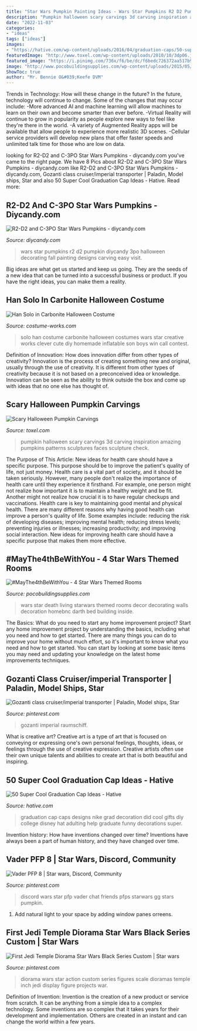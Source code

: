 ```yaml
---
title: "Star Wars Pumpkin Painting Ideas - Wars Star Pumpkins R2 D2 Pumpkin Diycandy 3po Halloween Decorating Fall Painting Designs Carving Easy Visit"
description: "Pumpkin halloween scary carvings 3d carving inspiration amazing pumpkins patterns sculptures faces sculpture check"
date: "2022-11-03"
categories:
- "ideas"
tags: ["ideas"]
images:
- "https://hative.com/wp-content/uploads/2016/04/graduation-caps/50-super-cool-graduation-cap-ideas.jpg"
featuredImage: "http://www.toxel.com/wp-content/uploads/2010/10/3dp06.jpg"
featured_image: "https://i.pinimg.com/736x/f6/be/dc/f6bedc726372aa517b90156ec625d44c.jpg"
image: "http://www.pocobuildingsupplies.com/wp-content/uploads/2015/05/starwars-living-room.jpg"
ShowToc: true
author: "Mr. Bennie O&#039;Keefe DVM"
---
```



Trends in Technology: How will these change in the future?
In the future, technology will continue to change. Some of the changes that may occur include: 
-More advanced AI and machine learning will allow machines to learn on their own and become smarter than ever before.
-Virtual Reality will continue to grow in popularity as people explore new ways to feel like they're there in the world.
-A variety of Augmented Reality apps will be available that allow people to experience more realistic 3D scenes.
-Cellular service providers will develop new plans that offer faster speeds and unlimited talk time for those who are low on data.

	

		
looking for R2-D2 and C-3PO Star Wars Pumpkins - diycandy.com you've came to the right page. We have 8 Pics about R2-D2 and C-3PO Star Wars Pumpkins - diycandy.com like R2-D2 and C-3PO Star Wars Pumpkins - diycandy.com, Gozanti class cruiser/imperial transporter | Paladin, Model ships, Star and also 50 Super Cool Graduation Cap Ideas - Hative. Read more:
		
    
## R2-D2 And C-3PO Star Wars Pumpkins - Diycandy.com

<img loading=lazy src="http://diycandy.com/wp-content/uploads/2016/09/Star-Wars-Pumpkins-Craft-7.jpg" onerror="this.onerror=null;this.src='https://tse3.mm.bing.net/th?id=OIP.HTix8ykHQW_jUSxxFabcxAHaLJ&amp;pid=15.1';" alt="R2-D2 and C-3PO Star Wars Pumpkins - diycandy.com">

_Source: diycandy.com_

>wars star pumpkins r2 d2 pumpkin diycandy 3po halloween decorating fall painting designs carving easy visit. 

	

Big ideas are what get us started and keep us going. They are the seeds of a new idea that can be turned into a successful business or product. If you have the right ideas, you can make them a reality.

    
## Han Solo In Carbonite Halloween Costume

<img loading=lazy src="https://photos.costume-works.com/full/han_solo_in_carbonite.jpg" onerror="this.onerror=null;this.src='https://tse4.mm.bing.net/th?id=OIP.Ty5Q8rs26aVGXtNHQ-zSawHaJ3&amp;pid=15.1';" alt="Han Solo in Carbonite Halloween Costume">

_Source: costume-works.com_

>solo han costume carbonite halloween costumes wars star creative works clever cute diy homemade inflatable son boys win call contest. 

	

Definition of Innovation: How does innovation differ from other types of creativity?
Innovation is the process of creating something new and original, usually through the use of creativity. It is different from other types of creativity because it is not based on a preconceived idea or knowledge. Innovation can be seen as the ability to think outside the box and come up with ideas that no one else has thought of.

    
## Scary Halloween Pumpkin Carvings

<img loading=lazy src="http://www.toxel.com/wp-content/uploads/2010/10/3dp06.jpg" onerror="this.onerror=null;this.src='https://tse2.mm.bing.net/th?id=OIP.YR5OtArLztHVeXtrEjPR5gHaKd&amp;pid=15.1';" alt="Scary Halloween Pumpkin Carvings">

_Source: toxel.com_

>pumpkin halloween scary carvings 3d carving inspiration amazing pumpkins patterns sculptures faces sculpture check. 

	

The Purpose of This Article: New ideas for health care should have a specific purpose. This purpose should be to improve the patient's quality of life, not just money.
Health care is a vital part of society, and it should be taken seriously. However, many people don't realize the importance of health care until they experience it firsthand. For example, one person might not realize how important it is to maintain a healthy weight and be fit. Another might not realize how crucial it is to have regular checkups and vaccinations. Health care is key to maintaining good mental and physical health. There are many different reasons why having good health can improve a person's quality of life. Some examples include: reducing the risk of developing diseases; improving mental health; reducing stress levels; preventing injuries or illnesses; increasing productivity; and improving social interaction. New ideas for improving health care should have a specific purpose that makes them more effective.

    
## #MayThe4thBeWithYou - 4 Star Wars Themed Rooms

<img loading=lazy src="http://www.pocobuildingsupplies.com/wp-content/uploads/2015/05/starwars-living-room.jpg" onerror="this.onerror=null;this.src='https://tse3.mm.bing.net/th?id=OIP.UP2j_Rg1_O28B9kPfv-xIQHaFj&amp;pid=15.1';" alt="#MayThe4thBeWithYou - 4 Star Wars Themed Rooms">

_Source: pocobuildingsupplies.com_

>wars star death living starwars themed rooms decor decorating walls decoration homebnc darth bed building inside. 

	

The Basics: What do you need to start any home improvement project?
Start any home improvement project by understanding the basics, including what you need and how to get started. There are many things you can do to improve your home without much effort, so it's important to know what you need and how to get started. You can start by looking at some basic items you may need and updating your knowledge on the latest home improvements techniques.

    
## Gozanti Class Cruiser/imperial Transporter | Paladin, Model Ships, Star

<img loading=lazy src="https://i.pinimg.com/736x/f6/be/dc/f6bedc726372aa517b90156ec625d44c.jpg" onerror="this.onerror=null;this.src='https://tse1.mm.bing.net/th?id=OIP.hP4O-xRbPBgXWx0ztCD57wHaIs&amp;pid=15.1';" alt="Gozanti class cruiser/imperial transporter | Paladin, Model ships, Star">

_Source: pinterest.com_

>gozanti imperial raumschiff. 

	

What is creative art?
Creative art is a type of art that is focused on conveying or expressing one's own personal feelings, thoughts, ideas, or feelings through the use of creative expression. Creative artists often use their own unique talents and abilities to create art that is both beautiful and inspiring.

    
## 50 Super Cool Graduation Cap Ideas - Hative

<img loading=lazy src="https://hative.com/wp-content/uploads/2016/04/graduation-caps/50-super-cool-graduation-cap-ideas.jpg" onerror="this.onerror=null;this.src='https://tse2.mm.bing.net/th?id=OIP.Oo9AMMZxfe2fd3FYFlBc_gHaJ4&amp;pid=15.1';" alt="50 Super Cool Graduation Cap Ideas - Hative">

_Source: hative.com_

>graduation cap caps designs nike grad decoration did cool gifts diy college disney hat adulting help graduate funny decorations super. 

	

Invention history: How have inventions changed over time?
Inventions have always been a part of human history, and they have changed over time.

    
## Vader PFP 8 | Star Wars, Discord, Community

<img loading=lazy src="https://i.pinimg.com/736x/d2/ae/d7/d2aed7876482688535d717562f478498.jpg" onerror="this.onerror=null;this.src='https://tse1.mm.bing.net/th?id=OIP.lBrbNUb3t0HohH1-96r-gAHaHa&amp;pid=15.1';" alt="Vader PFP 8 | Star wars, Discord, Community">

_Source: pinterest.com_

>discord wars star pfp vader chat friends pfps starwars gg stars pumpkin. 

	

1. Add natural light to your space by adding window panes orreens.

    
## First Jedi Temple Diorama Star Wars Black Series Custom | Star Wars

<img loading=lazy src="https://i.pinimg.com/originals/44/0a/d4/440ad4e362a1339f52549663f32beab3.jpg" onerror="this.onerror=null;this.src='https://tse3.mm.bing.net/th?id=OIP.oSXF70dY6oxBUmlLMFaD8gHaJ4&amp;pid=15.1';" alt="First Jedi Temple Diorama Star Wars Black Series Custom | Star wars">

_Source: pinterest.com_

>diorama wars star action custom series figures scale dioramas temple inch jedi display figure projects war. 

	

Definition of Invention:
Invention is the creation of a new product or service from scratch. It can be anything from a simple idea to a complex technology. Some inventions are so complex that it takes years for their development and implementation. Others are created in an instant and can change the world within a few years.

